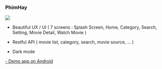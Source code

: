 ### PhimHay

<p>
<a href="https://github.com/MingHieu/RN-PhimHay">
    <img src="https://user-images.githubusercontent.com/77161145/226390059-493198d8-a76b-42b4-827a-e623bedaa626.jpeg">
</a>

- Beautiful UX / UI ( 7 screens : Splash Screen, Home, Category, Search, Setting, Movie Detail, Watch Movie )

- Restful API ( movie list, category, search, movie source, ... )

- Dark mode

<a href="https://drive.google.com/file/d/1xUK5InqbFlnl_JQS81UDMNh6Ewarn1q2/view?usp=sharing"> 
- Demo app on Android
</a>
</p>
